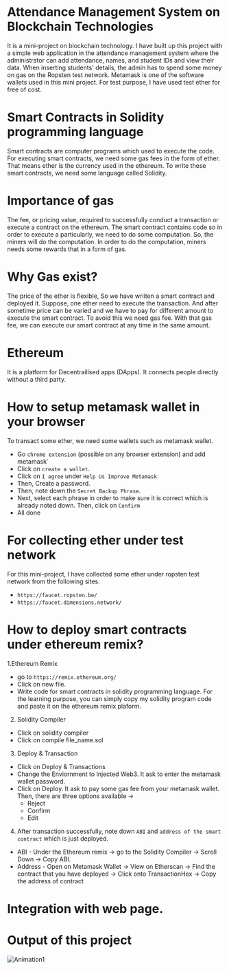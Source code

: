 # Attendance Management System on Blockchain Technologies
It is a mini-project on blockchain technology. I have built up this project with a simple web application in the attendance management system where the administrator can add attendance, names, and student IDs and view their data. When inserting students' details, the admin has to spend some money on gas on the Ropsten test network. Metamask is one of the software wallets used in this mini project. For test purpose, I have used test ether for free of cost.
# Smart Contracts in Solidity programming language
Smart contracts are computer programs which used to execute the code. For executing smart contracts, we need some gas fees in the form of ether. That means ether is the currency used in the ethereum. To write these smart contracts, we need some language called Solidity.
# Importance of gas
The fee, or pricing value, required to successfully conduct a transaction or execute a contract on the ethereum. The smart contract contains code so in order to execute a particularly, we need to do some computation. So, the miners will do the computation. In order to do the computation, miners needs some rewards that in a form of gas.
# Why Gas exist?
The price of the ether is flexible, So we have wriiten a smart contract and deployed it. Suppose, one ether need to execute the transaction. And after sometime price can be varied and we have to pay for different amount to execute the smart contract. To avoid this we need gas fee. With that gas fee, we can execute our smart contract at any time in the same amount.
# Ethereum
It is a platform for Decentrailised apps (DApps). It connects people directly without a third party.
# How to setup metamask wallet in your browser
To transact some ether, we need some wallets such as metamask wallet.
* Go `chrome extension` (possible on any browser extension) and add metamask`
* Click on `create a wallet`.
* Click on  `I agree` under `Help Us Improve Metamask`
* Then, Create a password.
* Then, note down the `Secret Backup Phrase`.
* Next, select each phrase in order to make sure it is correct which is already noted down. Then, click on `Confirm` 
* All done
# For collecting ether under test network
For this mini-project, I have collected some ether under ropsten test network from the following sites.
* `https://faucet.ropsten.be/`
* `https://faucet.dimensions.network/`
# How to deploy smart contracts under ethereum remix?
1.Ethereum Remix
  - go to `https://remix.ethereum.org/`
  - Click on new file.
  - Write code for smart contracts in solidity programming language. For the learning purpose, you can simply copy my solidity program code and paste it on the ethereum remix plaform.  
2. Solidity Compiler 
  - Click on solidity compiler
  - Click on compile file_name.sol
3. Deploy & Transaction
  - Click on Deploy & Transactions
  - Change the Enviornment to Injected Web3. It ask to enter the metamask wallet password.
  - Click on Deploy. It ask to pay some gas fee from your metamask wallet. Then, there are three options available -> 
    - Reject
    - Confirm
    - Edit
 4. After transaction successfully, note down `ABI` and `address of the smart contract` which is just deployed.
  - ABI - Under the Ethereum remix -> go to the Solidity Compiler -> Scroll Down -> Copy ABI.
  - Address - Open on Metamask Wallet -> View on Etherscan -> Find the contract that you have deployed -> Click onto TransactionHex -> Copy the address of contract
# Integration with web page.

# Output of this project
![Animation1](https://user-images.githubusercontent.com/70742988/147640817-88e6b198-1793-4d48-9343-887972555609.gif)
